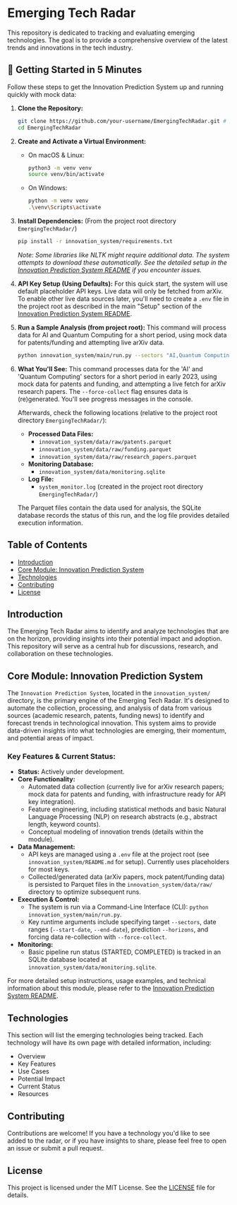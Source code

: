 # Emerging Tech Radar

This repository is dedicated to tracking and evaluating emerging technologies. The goal is to provide a comprehensive overview of the latest trends and innovations in the tech industry.

## 🚀 Getting Started in 5 Minutes

Follow these steps to get the Innovation Prediction System up and running quickly with mock data:

1.  **Clone the Repository:**
    ```bash
    git clone https://github.com/your-username/EmergingTechRadar.git # Replace with actual repo URL
    cd EmergingTechRadar
    ```

2.  **Create and Activate a Virtual Environment:**
    *   On macOS & Linux:
        ```bash
        python3 -m venv venv
        source venv/bin/activate
        ```
    *   On Windows:
        ```bash
        python -m venv venv
        .\venv\Scripts\activate
        ```

3.  **Install Dependencies:**
    (From the project root directory `EmergingTechRadar/`)
    ```bash
    pip install -r innovation_system/requirements.txt
    ```
    *Note: Some libraries like NLTK might require additional data. The system attempts to download these automatically. See the detailed setup in the [Innovation Prediction System README](./innovation_system/README.md) if you encounter issues.*

4.  **API Key Setup (Using Defaults):**
    For this quick start, the system will use default placeholder API keys. Live data will only be fetched from arXiv. To enable other live data sources later, you'll need to create a `.env` file in the project root as described in the main "Setup" section of the [Innovation Prediction System README](./innovation_system/README.md).

5.  **Run a Sample Analysis (from project root):**
    This command will process data for AI and Quantum Computing for a short period, using mock data for patents/funding and attempting live arXiv data.
    ```bash
    python innovation_system/main/run.py --sectors "AI,Quantum Computing" --start-date 2023-01-01 --end-date 2023-01-07 --horizons "6" --force-collect
    ```

6.  **What You'll See:**
    This command processes data for the 'AI' and 'Quantum Computing' sectors for a short period in early 2023, using mock data for patents and funding, and attempting a live fetch for arXiv research papers. The `--force-collect` flag ensures data is (re)generated. You'll see progress messages in the console.

    Afterwards, check the following locations (relative to the project root directory `EmergingTechRadar/`):
    *   **Processed Data Files:**
        *   `innovation_system/data/raw/patents.parquet`
        *   `innovation_system/data/raw/funding.parquet`
        *   `innovation_system/data/raw/research_papers.parquet`
    *   **Monitoring Database:**
        *   `innovation_system/data/monitoring.sqlite`
    *   **Log File:**
        *   `system_monitor.log` (created in the project root directory `EmergingTechRadar/`)

    The Parquet files contain the data used for analysis, the SQLite database records the status of this run, and the log file provides detailed execution information.

## Table of Contents

- [Introduction](#introduction)
- [Core Module: Innovation Prediction System](#core-module-innovation-prediction-system)
- [Technologies](#technologies)
- [Contributing](#contributing)
- [License](#license)

## Introduction

The Emerging Tech Radar aims to identify and analyze technologies that are on the horizon, providing insights into their potential impact and adoption. This repository will serve as a central hub for discussions, research, and collaboration on these technologies.

## Core Module: Innovation Prediction System

The `Innovation Prediction System`, located in the `innovation_system/` directory, is the primary engine of the Emerging Tech Radar. It's designed to automate the collection, processing, and analysis of data from various sources (academic research, patents, funding news) to identify and forecast trends in technological innovation. This system aims to provide data-driven insights into what technologies are emerging, their momentum, and potential areas of impact.

### Key Features & Current Status:

*   **Status:** Actively under development.
*   **Core Functionality:**
    *   Automated data collection (currently live for arXiv research papers; mock data for patents and funding, with infrastructure ready for API key integration).
    *   Feature engineering, including statistical methods and basic Natural Language Processing (NLP) on research abstracts (e.g., abstract length, keyword counts).
    *   Conceptual modeling of innovation trends (details within the module).
*   **Data Management:**
    *   API keys are managed using a `.env` file at the project root (see `innovation_system/README.md` for setup). Currently uses placeholders for most keys.
    *   Collected/generated data (arXiv papers, mock patent/funding data) is persisted to Parquet files in the `innovation_system/data/raw/` directory to optimize subsequent runs.
*   **Execution & Control:**
    *   The system is run via a Command-Line Interface (CLI): `python innovation_system/main/run.py`.
    *   Key runtime arguments include specifying target `--sectors`, date ranges (`--start-date`, `--end-date`), prediction `--horizons`, and forcing data re-collection with `--force-collect`.
*   **Monitoring:**
    *   Basic pipeline run status (STARTED, COMPLETED) is tracked in an SQLite database located at `innovation_system/data/monitoring.sqlite`.

For more detailed setup instructions, usage examples, and technical information about this module, please refer to the [Innovation Prediction System README](./innovation_system/README.md).

## Technologies

This section will list the emerging technologies being tracked. Each technology will have its own page with detailed information, including:

- Overview
- Key Features
- Use Cases
- Potential Impact
- Current Status
- Resources

## Contributing

Contributions are welcome! If you have a technology you'd like to see added to the radar, or if you have insights to share, please feel free to open an issue or submit a pull request.

## License

This project is licensed under the MIT License. See the [LICENSE](LICENSE) file for details.
